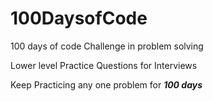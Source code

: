 # 100DaysofCode
100 days of code Challenge in problem solving

Lower level Practice Questions for Interviews 

Keep Practicing any one problem for ***100 days***
